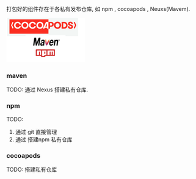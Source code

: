 打包好的组件存在于各私有发布仓库, 如 npm , cocoapods , Neuxs(Mavem).

![image-20200719140430781](assets/image-20200719140430781.png)


### maven

TODO: 通过 Nexus 搭建私有仓库.

### npm

TODO: 

1. 通过 git 直接管理
2. 通过 搭建npm 私有仓库

### cocoapods

TODO: 搭建私有仓库




